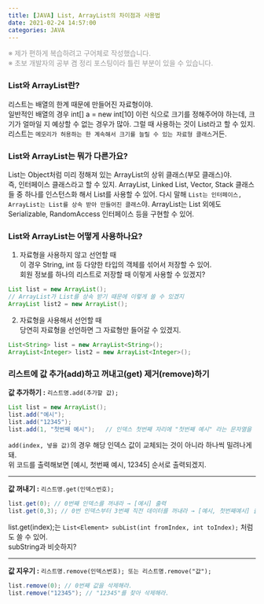 ```yaml
---
title: [JAVA] List, ArrayList의 차이점과 사용법    
date: 2021-02-24 14:57:00
categories: JAVA
---
```


<p style="color:#999;">※ 제가 편하게 복습하려고 구어체로 작성했습니다.<br />
※ 초보 개발자의 공부 겸 정리 포스팅이라 틀린 부분이 있을 수 있습니다. </p>

### List와 ArrayList란?

리스트는 배열의 한계 때문에 만들어진 자료형이야.  
일반적인 배열의 경우 int[] a = new int[10] 이런 식으로 크기를 정해주어야 하는데, 크기가 얼마일 지 예상할 수 없는 경우가 많아. 그럴 때 사용하는 것이 List라고 할 수 있지. 리스트는 `메모리가 허용하는 한 계속해서 크기를 늘릴 수 있는 자료형 클래스`거든. 

### List와 ArrayList는 뭐가 다른가요?

List는 Object처럼 미리 정해져 있는 ArrayList의 상위 클래스(부모 클래스)야.  
즉, 인터페이스 클래스라고 할 수 있지.
ArrayList, Linked List, Vector, Stack 클래스들 중 하나를 인스턴스화 해서 List를 사용할 수 있어. 다시 말해 `List는 인터페이스, ArrayList는 List를 상속 받아 만들어진 클래스`야.  ArrayList는 List 외에도 Serializable, RandomAccess 인터페이스 등을 구현할 수 있어.

### List와 ArrayList는 어떻게 사용하나요?

1. 자료형을 사용하지 않고 선언할 때  
이 경우 String, int 등 다양한 타입의 객체를 섞어서 저장할 수 있어.   
회원 정보를 하나의 리스트로 저장할 때 이렇게 사용할 수 있겠지?   
```java
List list = new ArrayList(); 
// ArrayList가 List를 상속 받기 때문에 이렇게 쓸 수 있겠지
ArrayList list2 = new ArrayList(); 
```
2. 자료형을 사용해서 선언할 때  
당연히 자료형을 선언하면 그 자료형만 들어갈 수 있겠지.
```java  
List<String> list = new ArrayList<String>();  
ArrayList<Integer> list2 = new ArrayList<Integer>();
```

### 리스트에 값 추가(add)하고 꺼내고(get) 제거(remove)하기

**값 추가하기 :** `리스트명.add(추가할 값);` 
```java
List list = new ArrayList(); 
list.add("예시");
list.add("12345");
list.add(1, "첫번째 예시");   // 인덱스 첫번째 자리에 "첫번째 예시" 라는 문자열을 넣음.
```
`add(index, 넣을 값)`의 경우 해당 인덱스 값이 교체되는 것이 아니라 하나씩 밀려나게 돼.  
위 코드를 출력해보면 [예시, 첫번째 예시, 12345] 순서로 출력되겠지. 

---

**값 꺼내기 :** `리스트명.get(인덱스번호);` 
```java
list.get(0); // 0번째 인덱스를 꺼내라 → [예시] 출력
list.get(0,3); // 0번 인덱스부터 3번째 직전 데이터를 꺼내라 → [예시, 첫번째예시] 출력 
```
list.get(index);는 `List<Element> subList(int fromIndex, int toIndex);` 처럼도 쓸 수 있어.  
subString과 비슷하지?

---

**값 지우기 :** `리스트명.remove(인덱스번호); 또는 리스트명.remove("값");` 
```java
list.remove(0); // 0번째 값을 삭제해라. 
list.remove("12345"); // "12345"를 찾아 삭제해라.
```